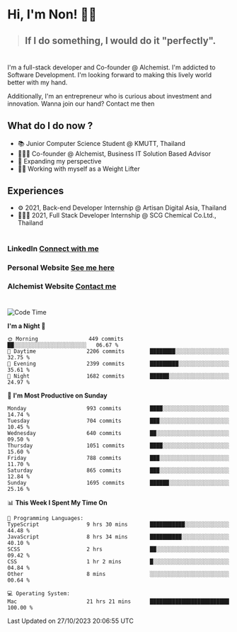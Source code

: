 # Hi, I'm Non! 🖐🏻

> ## If I do something, I would do it "perfectly".

#

I'm a full-stack developer and Co-founder @ Alchemist. I'm addicted to Software Development. I'm looking forward to making this lively world better with my hand.

Additionally, I'm an entrepreneur who is curious about investment and innovation. Wanna join our hand? Contact me then

## What do I do now ?

- 📚 Junior Computer Science Student @ KMUTT, Thailand
- 🧑🏻‍💻 Co-founder @ Alchemist, Business IT Solution Based Advisor
- 🌈 Expanding my perspective
- 🏋🏻 Working with myself as a Weight Lifter

## Experiences

- ⚙️ 2021, Back-end Developer Internship @ Artisan Digital Asia, Thailand
- 🧑🏻‍💻 2021, Full Stack Developer Internship @ SCG Chemical Co.Ltd., Thailand

#

### LinkedIn [Connect with me](https://www.linkedin.com/in/non-nontra/)

### Personal Website [See me here](https://nonnontra.com/)

### Alchemist Website [Contact me](https://alchemist-softwarehouse.co/)

#

<!--START_SECTION:waka-->
![Code Time](http://img.shields.io/badge/Code%20Time-3%2C267%20hrs%2025%20mins-blue)

**I'm a Night 🦉** 

```text
🌞 Morning                449 commits         ██░░░░░░░░░░░░░░░░░░░░░░░   06.67 % 
🌆 Daytime                2206 commits        ████████░░░░░░░░░░░░░░░░░   32.75 % 
🌃 Evening                2399 commits        █████████░░░░░░░░░░░░░░░░   35.61 % 
🌙 Night                  1682 commits        ██████░░░░░░░░░░░░░░░░░░░   24.97 % 
```
📅 **I'm Most Productive on Sunday** 

```text
Monday                   993 commits         ████░░░░░░░░░░░░░░░░░░░░░   14.74 % 
Tuesday                  704 commits         ███░░░░░░░░░░░░░░░░░░░░░░   10.45 % 
Wednesday                640 commits         ██░░░░░░░░░░░░░░░░░░░░░░░   09.50 % 
Thursday                 1051 commits        ████░░░░░░░░░░░░░░░░░░░░░   15.60 % 
Friday                   788 commits         ███░░░░░░░░░░░░░░░░░░░░░░   11.70 % 
Saturday                 865 commits         ███░░░░░░░░░░░░░░░░░░░░░░   12.84 % 
Sunday                   1695 commits        ██████░░░░░░░░░░░░░░░░░░░   25.16 % 
```


📊 **This Week I Spent My Time On** 

```text
💬 Programming Languages: 
TypeScript               9 hrs 30 mins       ███████████░░░░░░░░░░░░░░   44.48 % 
JavaScript               8 hrs 34 mins       ██████████░░░░░░░░░░░░░░░   40.10 % 
SCSS                     2 hrs               ██░░░░░░░░░░░░░░░░░░░░░░░   09.42 % 
CSS                      1 hr 2 mins         █░░░░░░░░░░░░░░░░░░░░░░░░   04.84 % 
Other                    8 mins              ░░░░░░░░░░░░░░░░░░░░░░░░░   00.64 % 

💻 Operating System: 
Mac                      21 hrs 21 mins      █████████████████████████   100.00 % 
```


 Last Updated on 27/10/2023 20:06:55 UTC
<!--END_SECTION:waka-->
